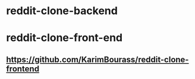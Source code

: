 # reddit-clone-backend

# reddit-clone-front-end
## https://github.com/KarimBourass/reddit-clone-frontend
